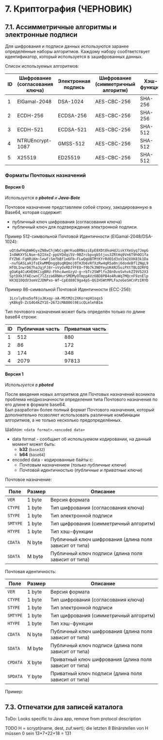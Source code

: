 # 7. Криптография (ЧЕРНОВИК)

## 7.1. Ассимметричные алгоритмы и электронные подписи

Для шифрования и подписи данных используются заранее определённые наборы алгоритмов.
Каждому набору сообтветствует идентификатор, который используется в зашифрованных данных.

Список используемых алгоритмов:

| ID | Шифрование (согласования ключа) | Электронная подпись | Шифрование (симметричный алгоритм) | Хэш-функция | Java-Bote | pboted  |
|----|---------------------------------|---------------------|------------------------------------|-------------|-----------|---------|
| 1  | ElGamal-2048                    | DSA-1024            | AES-CBC-256                        | SHA-256     | активен   | устарел |
| 2  | ECDH-256                        | ECDSA-256           | AES-CBC-256                        | SHA-256     | активен   | активен |
| 3  | ECDH-521                        | ECDSA-521           | AES-CBC-256                        | SHA-512     | активен   | активен |
| 4  | NTRUEncrypt-1087                | GMSS-512            | AES-CBC-256                        | SHA-512     | активен   | нет     |
| 5  | X25519                          | ED25519             | AES-CBC-256                        | SHA-512     | нет       | активен |

### Форматы Почтовых назначений

#### Версия 0

_Используется в **pboted** и **Java-Bote**_

Почтовое назначение представляем собой строку, закодированную в Base64, которая содержит:

* публичный ключ шифрования (согласования ключа)
* публичный ключ для подтверждения электронной подписи.   

Пример 512-символьной Почтовой Идентичности (ElGamal-2048/DSA-1024):
```
  uQtdwFHqbWHGyxZN8wChjWbCcgWrKuoBRNoziEpE8XDt8koHdJiskYXeUyq7JmpG
  In8WKXY5LNue~62IXeZ-ppUYDdqi5V~9BZrcbpvgb5tjuu3ZRtHq9Vn6T9hOO1fa
  FYZbK-FqHRiKm~lewFjSmfbBf1e6Fb~FLwQqUBTMtKYrRdO1d3xVIm2XXK83k1Da
  -nufGASLaHJfsEkwMMDngg8uqRQmoj0THJb6vRfXzRw4qR5a0nj6dodeBfl2NgL9
  HfOLInwrD67haJqjFJ8r~vVyOxRDJYFE8~f9b7k3N0YeyUK4RJSoiPXtTBLQ2RFQ
  gOaKg4CuKHE0KCigBRU-Fhhc4weUzyU-g~rbTc2SWPlfvZ6n0voSvhvkZI9V52X3
  SptDXk3fAEcwnC7lZzza6RNHurSMDMyOTmppAVz6BD8PB4o4RuWq7MQcnF9znElp
  HX3Q10QdV3omVZJDNPxo-Wf~CpEd88C9ga4pS~QGIHSWtMPLFazeGeSHCnPzIRYD
```

Пример 86-символьной Почтовой Идентичности (ECC-256):
```
  1Lcvly8no5of6juJKxqy-xA-MStM2c2XKorepH1oqs5
  yKBkg9-ZcG4G4kZY1E~2672cMA806l9EicQLmlehB1m
```

Тип почтового назначения может быть определён только по длине base64 строки:

| ID | Публичная часть | Приватная часть |
|----|-----------------|-----------------|
| 1  | 512             | 880             |
| 2  | 86              | 172             |
| 3  | 174             | 348             |
| 4  | 2079            | 97813           |

#### Версия 1

_Используется в **pboted**_

После введения новых алгоритмов для Почтовых назначений возникла проблема неоднозначности определения типа Почтового назначения по его длине в формате base64.  
Был разработан более полный формат Почтового назначения, который дополнительно позволяет использовать различные комбинации алгоритмов, а не только несколько предопределённых.

Шаблон:
`<data format>.<encoded data>`

- data format - сообщает об используемом кодировании, на данный момент может быть:
	- **b32** (`base32`)
	- **b64** (`base64`)
- encoded data - кодированные байты с:
	- Почтовым назначением (*только публичные ключи*)
	- Почтовой идентичностью (*публичные и приватные ключи*)

Почтовое назначение:

| Поле     | Размер | Описание                                               |
|----------|--------|--------------------------------------------------------|
| `VER`    | 1 byte | Версия формата                                         |
| `CTYPE`  | 1 byte | Тип шифрования (согласования ключа)                    |
| `STYPE`  | 1 byte | Тип электронной подписи                                |
| `SMTYPE` | 1 byte | Тип щифрования (симметричный алгоритм)                 |
| `HTYPE`  | 1 byte | Тип хэш-функции                                        |
| `CDATA`  | N byte | Публичный ключ шифрования (длина поля зависит от типа) |
| `SDATA`  | M byte | Публичный ключ подписи (длина поля зависит от типа)    |

Почтовая идентичность:

| Поле     | Размер | Описание                                               |
|----------|--------|--------------------------------------------------------|
| `VER`    | 1 byte | Версия формата                                         |
| `CTYPE`  | 1 byte | Тип шифрования (согласования ключа)                    |
| `STYPE`  | 1 byte | Тип электронной подписи                                |
| `SMTYPE` | 1 byte | Тип щифрования (симметричный алгоритм)                 |
| `HTYPE`  | 1 byte | Тип хэш-функции                                        |
| `CDATA`  | N byte | Публичный ключ шифрования (длина поля зависит от типа) |
| `SDATA`  | M byte | Публичный ключ подписи (длина поля зависит от типа)    |
| `CPDATA` | X byte | Приватный ключ шифрования (длина поля зависит от типа) |
| `SPDATA` | Y byte | Приватный ключ подписи (длина поля зависит от типа)    |

Пример:


## 7.3. Отпечатки для записей каталога

ToDo: Looks specific to Java app, remove from protocol description

TODO
H = scrypt(name, dest, zuf.wert); die letzten 8 Binärstellen von H müssen 0 sein
13*7+22+18 = 131
